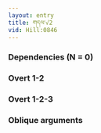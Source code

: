 ```yaml
---
layout: entry
title: གདལ་√2
vid: Hill:0846
---
```

### Dependencies (N = 0)


### Overt 1-2


### Overt 1-2-3


### Oblique arguments
